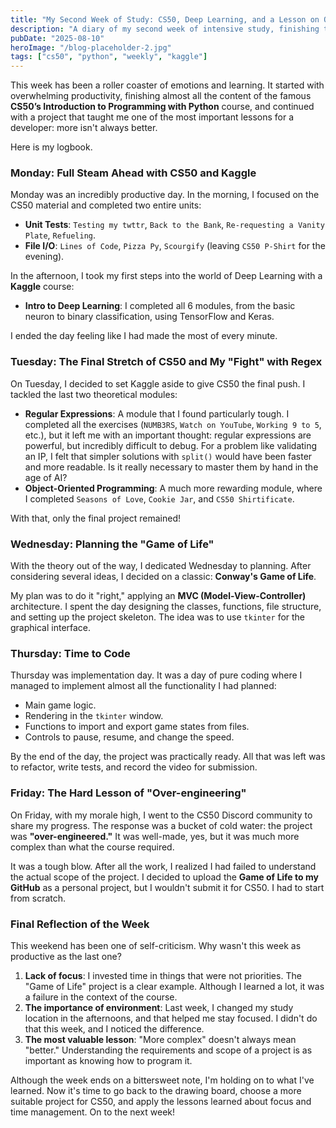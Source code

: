 ```yaml
---
title: "My Second Week of Study: CS50, Deep Learning, and a Lesson on Over-engineering"
description: "A diary of my second week of intensive study, finishing the CS50P course, my first steps with Kaggle, and a valuable lesson about complexity in projects."
pubDate: "2025-08-10"
heroImage: "/blog-placeholder-2.jpg"
tags: ["cs50", "python", "weekly", "kaggle"]
---
```


This week has been a roller coaster of emotions and learning. It started with overwhelming productivity, finishing almost all the content of the famous **CS50’s Introduction to Programming with Python** course, and continued with a project that taught me one of the most important lessons for a developer: more isn't always better.

Here is my logbook.

### Monday: Full Steam Ahead with CS50 and Kaggle

Monday was an incredibly productive day. In the morning, I focused on the CS50 material and completed two entire units:

*   **Unit Tests**: `Testing my twttr`, `Back to the Bank`, `Re-requesting a Vanity Plate`, `Refueling`.
*   **File I/O**: `Lines of Code`, `Pizza Py`, `Scourgify` (leaving `CS50 P-Shirt` for the evening).

In the afternoon, I took my first steps into the world of Deep Learning with a **Kaggle** course:
*   **Intro to Deep Learning**: I completed all 6 modules, from the basic neuron to binary classification, using TensorFlow and Keras.

I ended the day feeling like I had made the most of every minute.

### Tuesday: The Final Stretch of CS50 and My "Fight" with Regex

On Tuesday, I decided to set Kaggle aside to give CS50 the final push. I tackled the last two theoretical modules:

*   **Regular Expressions**: A module that I found particularly tough. I completed all the exercises (`NUMB3RS`, `Watch on YouTube`, `Working 9 to 5`, etc.), but it left me with an important thought: regular expressions are powerful, but incredibly difficult to debug. For a problem like validating an IP, I felt that simpler solutions with `split()` would have been faster and more readable. Is it really necessary to master them by hand in the age of AI?
*   **Object-Oriented Programming**: A much more rewarding module, where I completed `Seasons of Love`, `Cookie Jar`, and `CS50 Shirtificate`.

With that, only the final project remained!

### Wednesday: Planning the "Game of Life"

With the theory out of the way, I dedicated Wednesday to planning. After considering several ideas, I decided on a classic: **Conway's Game of Life**.

My plan was to do it "right," applying an **MVC (Model-View-Controller)** architecture. I spent the day designing the classes, functions, file structure, and setting up the project skeleton. The idea was to use `tkinter` for the graphical interface.

### Thursday: Time to Code

Thursday was implementation day. It was a day of pure coding where I managed to implement almost all the functionality I had planned:

*   Main game logic.
*   Rendering in the `tkinter` window.
*   Functions to import and export game states from files.
*   Controls to pause, resume, and change the speed.

By the end of the day, the project was practically ready. All that was left was to refactor, write tests, and record the video for submission.

### Friday: The Hard Lesson of "Over-engineering"

On Friday, with my morale high, I went to the CS50 Discord community to share my progress. The response was a bucket of cold water: the project was **"over-engineered."** It was well-made, yes, but it was much more complex than what the course required.

It was a tough blow. After all the work, I realized I had failed to understand the actual scope of the project. I decided to upload the **Game of Life to my GitHub** as a personal project, but I wouldn't submit it for CS50. I had to start from scratch.

### Final Reflection of the Week

This weekend has been one of self-criticism. Why wasn't this week as productive as the last one?

1.  **Lack of focus**: I invested time in things that were not priorities. The "Game of Life" project is a clear example. Although I learned a lot, it was a failure in the context of the course.
2.  **The importance of environment**: Last week, I changed my study location in the afternoons, and that helped me stay focused. I didn't do that this week, and I noticed the difference.
3.  **The most valuable lesson**: "More complex" doesn't always mean "better." Understanding the requirements and scope of a project is as important as knowing how to program it.

Although the week ends on a bittersweet note, I'm holding on to what I've learned. Now it's time to go back to the drawing board, choose a more suitable project for CS50, and apply the lessons learned about focus and time management. On to the next week!
